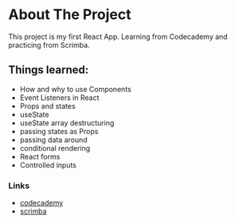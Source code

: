 # About The Project

This project is my first React App. Learning from Codecademy and practicing from Scrimba.

## Things learned:
- How and why to use Components
- Event Listeners in React
- Props and states
- useState
- useState array destructuring
- passing states as Props
- passing data around
- conditional rendering
- React forms
- Controlled inputs

### Links
+ [codecademy](https://codecademy.com/)
+ [scrimba](https://scrimba.com/)
